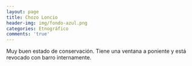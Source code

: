 ```yaml
---
layout: page
title: Chozo Loncio
header-img: img/fondo-azul.png
categories: Etnográfico
comments: 'true'
---
```



Muy buen estado de conservación. Tiene una ventana a poniente y está revocado con barro internamente.

<div class="photos">
</div>

